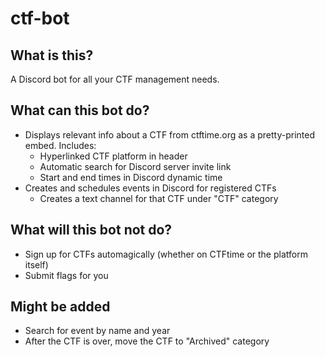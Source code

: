 # ctf-bot

## What is this?
A Discord bot for all your CTF management needs. 

## What can this bot do?
- Displays relevant info about a CTF from ctftime.org as a pretty-printed embed. Includes:
	- Hyperlinked CTF platform in header
	- Automatic search for Discord server invite link
	- Start and end times in Discord dynamic time
- Creates and schedules events in Discord for registered CTFs
	- Creates a text channel for that CTF under "CTF" category

## What will this bot not do?
- Sign up for CTFs automagically (whether on CTFtime or the platform itself)
- Submit flags for you

## Might be added
- Search for event by name and year
- After the CTF is over, move the CTF to "Archived" category
